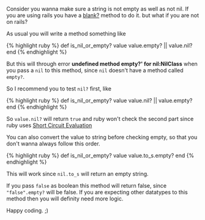 <!--


---
 "Ruby : nil? or empty?"
date: 2013-08-21 12:29:00 IST
updated: 2013-08-21 12:29:00 IST
categories: ruby
---

-->
<!DOCTYPE html>
<html>

<head>
  <title>basic-git-workflow</title>
  <meta charset="utf-8">
  <meta name="viewport" content="width=device-width, initial-scale=1.0">


  <link rel="stylesheet" href="./css/bootstrap.css">
  <link rel="stylesheet" href="./css/bootstrap.grid.css">
  <link rel="stylesheet" href="./css/bootstrap.min.css">
  <link rel="stylesheet" href="./css/bootstrap-reboot.min.css">
  <link rel="stylesheet" href="./css/bootstrap.css.map">
  <link rel="stylesheet" href="./css/blog-home.css">
  <link rel="stylesheet" href="./css/prism.css">
  <script async defer src="./css/prism.js"></script>
</head>

<body>

Consider you wanna make sure a string is not empty as well as not nil.
If you are using rails you have a [blank?](http://api.rubyonrails.org/classes/Object.html#method-i-blank-3F) method to do it. but what if you are not on rails?

As usual you will write a method something like

{% highlight ruby %}
def is_nil_or_empty? value
value.empty? || value.nil?
end
{% endhighlight %}

But this will through error **undefined method empty?' for nil:NilClass** when you pass a `nil` to this method, since `nil` doesn't have a method called `empty?`.

So I recommend you to test `nil?` first, like

{% highlight ruby %}
def is_nil_or_empty? value
value.nil? || value.empty?
end
{% endhighlight %}

So `value.nil?` will return `true` and ruby won't check the second part since
ruby uses [Short Circuit Evaluation](http://blog.revathskumar.com/2013/05/short-circuit-evaluation-in-ruby.html)

You can also convert the value to string before checking empty, so that you don't wanna always follow this order.

{% highlight ruby %}
def is_nil_or_empty? value
value.to_s.empty?
end
{% endhighlight %}

This will work since `nil.to_s` will return an empty string.

If you pass `false` as boolean this method will return false, since `"false".empty?` will be false. If you are expecting other datatypes to this method then you will definity need more logic.

Happy coding. ;)
